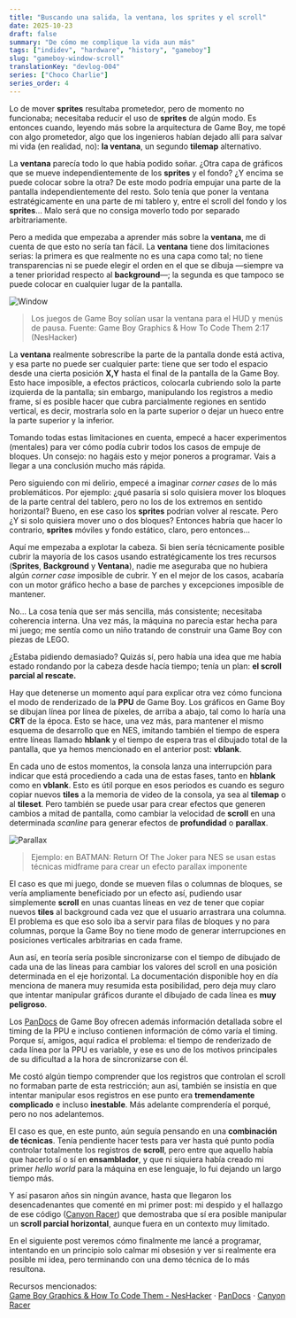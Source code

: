 ```yaml
---
title: "Buscando una salida, la ventana, los sprites y el scroll"
date: 2025-10-23
draft: false
summary: "De cómo me complique la vida aun más"
tags: ["indidev", "hardware", "history", "gameboy"]
slug: "gameboy-window-scroll"
translationKey: "devlog-004"
series: ["Choco Charlie"]
series_order: 4
---
```


Lo de mover **sprites** resultaba prometedor, pero de momento no funcionaba; necesitaba reducir el uso de **sprites** de algún modo.
Es entonces cuando, leyendo más sobre la arquitectura de Game Boy, me topé con algo prometedor, algo que los ingenieros habían dejado allí para salvar mi vida (en realidad, no): **la ventana**, un segundo **tilemap** alternativo.

La **ventana** parecía todo lo que había podido soñar. ¿Otra capa de gráficos que se mueve independientemente de los **sprites** y el fondo? ¿Y encima se puede colocar sobre la otra? 
De este modo podría empujar una parte de la pantalla independientemente del resto. Solo tenía que poner la ventana estratégicamente en una parte de mi tablero y, entre el scroll del fondo y los **sprites**… Malo será que no consiga moverlo todo por separado arbitrariamente.

Pero a medida que empezaba a aprender más sobre la **ventana**, me di cuenta de que esto no sería tan fácil. La **ventana** tiene dos limitaciones serias: la primera es que realmente no es una capa como tal; no tiene transparencias ni se puede elegir el orden en el que se dibuja —siempre va a tener prioridad respecto al **background**—; la segunda es que tampoco se puede colocar en cualquier lugar de la pantalla. 

![Window](gbwindow.png)
> Los juegos de Game Boy solían usar la ventana para el HUD y menús de pausa. Fuente: Game Boy Graphics & How To Code Them 2:17 (NesHacker)

La **ventana** realmente sobrescribe la parte de la pantalla donde está activa, y esa parte no puede ser cualquier parte: tiene que ser todo el espacio desde una cierta posición **X,Y** hasta el final de la pantalla de la Game Boy.
Esto hace imposible, a efectos prácticos, colocarla cubriendo solo la parte izquierda de la pantalla; sin embargo, manipulando los registros a medio frame, sí es posible hacer que cubra parcialmente regiones en sentido vertical, es decir, mostrarla solo en la parte superior o dejar un hueco entre la parte superior y la inferior.

Tomando todas estas limitaciones en cuenta, empecé a hacer experimentos (mentales) para ver cómo podía cubrir todos los casos de empuje de bloques.
Un consejo: no hagáis esto y mejor poneros a programar. Vais a llegar a una conclusión mucho más rápida.

Pero siguiendo con mi delirio, empecé a imaginar *corner cases* de lo más problemáticos. Por ejemplo: ¿qué pasaría si solo quisiera mover los bloques de la parte central del tablero, pero no los de los extremos en sentido horizontal? Bueno, en ese caso los **sprites** podrían volver al rescate. Pero ¿Y si solo quisiera mover uno o dos bloques? Entonces habría que hacer lo contrario, **sprites** móviles y fondo estático, claro, pero entonces…

Aquí me empezaba a explotar la cabeza. 
Si bien sería técnicamente posible cubrir la mayoría de los casos usando estratégicamente los tres recursos (**Sprites**, **Background** y **Ventana**), nadie me aseguraba que no hubiera algún *corner case* imposible de cubrir.
Y en el mejor de los casos, acabaría con un motor gráfico hecho a base de parches y excepciones imposible de mantener.

No… La cosa tenía que ser más sencilla, más consistente; necesitaba coherencia interna.
Una vez más, la máquina no parecía estar hecha para mi juego; me sentía como un niño tratando de construir una Game Boy con piezas de LEGO.

¿Estaba pidiendo demasiado? Quizás sí, pero había una idea que me había estado rondando por la cabeza desde hacía tiempo; tenía un plan: **el scroll parcial al rescate.**

Hay que detenerse un momento aquí para explicar otra vez cómo funciona el modo de renderizado de la **PPU** de Game Boy.
Los gráficos en Game Boy se dibujan línea por línea de píxeles, de arriba a abajo, tal como lo haría una **CRT** de la época.
Esto se hace, una vez más, para mantener el mismo esquema de desarrollo que en NES, imitando también el tiempo de espera entre líneas llamado **hblank** y el tiempo de espera tras el dibujado total de la pantalla, que ya hemos mencionado en el anterior post: **vblank**.

En cada uno de estos momentos, la consola lanza una interrupción para indicar que está procediendo a cada una de estas fases, tanto en **hblank** como en **vblank**. 
Esto es útil porque en esos periodos es cuando es seguro copiar nuevos **tiles** a la memoria de video de la consola, ya sea al **tilemap** o al **tileset**. 
Pero también se puede usar para crear efectos que generen cambios a mitad de pantalla, como cambiar la velocidad de **scroll** en una determinada *scanline* para generar efectos de **profundidad** o **parallax**.

![Parallax](parallaxgif.gif)
> Ejemplo: en BATMAN: Return Of The Joker para NES se usan estas técnicas midframe para crear un efecto parallax imponente

El caso es que mi juego, donde se mueven filas o columnas de bloques, se vería ampliamente beneficiado por un efecto así, pudiendo usar simplemente **scroll** en unas cuantas líneas en vez de tener que copiar nuevos **tiles** al background cada vez que el usuario arrastrara una columna.
El problema es que eso solo iba a servir para filas de bloques y no para columnas, porque la Game Boy no tiene modo de generar interrupciones en posiciones verticales arbitrarias en cada frame.

Aun así, en teoría sería posible sincronizarse con el tiempo de dibujado de cada una de las líneas para cambiar los valores del scroll en una posición determinada en el eje horizontal.
La documentación disponible hoy en día menciona de manera muy resumida esta posibilidad, pero deja muy claro que intentar manipular gráficos durante el dibujado de cada línea es **muy peligroso**.

Los [PanDocs](https://gbdev.io/pandocs/Rendering.html#ppu-modes) de Game Boy ofrecen además información detallada sobre el timing de la PPU e incluso contienen información de cómo varía el timing. Porque sí, amigos, aquí radica el problema: el tiempo de renderizado de cada línea por la PPU es variable, y ese es uno de los motivos principales de su dificultad a la hora de sincronizarse con él.

Me costó algún tiempo comprender que los registros que controlan el scroll no formaban parte de esta restricción; aun así, también se insistía en que intentar manipular esos registros en ese punto era **tremendamente complicado** e incluso **inestable**.
Más adelante comprendería el porqué, pero no nos adelantemos.

El caso es que, en este punto, aún seguía pensando en una **combinación de técnicas**.
Tenía pendiente hacer tests para ver hasta qué punto podía controlar totalmente los registros de **scroll**, pero entre que aquello había que hacerlo sí o sí en **ensamblador**, y que ni siquiera había creado mi primer *hello world* para la máquina en ese lenguaje, lo fui dejando un largo tiempo más.

Y así pasaron años sin ningún avance, hasta que llegaron los desencadenantes que comenté en mi primer post: mi despido y el hallazgo de ese código ([Canyon Racer](https://github.com/bbbbbr/canyon-racer)) que demostraba que sí era posible manipular un **scroll parcial horizontal**, aunque fuera en un contexto muy limitado.

En el siguiente post veremos cómo finalmente me lancé a programar, intentando en un principio solo calmar mi obsesión y ver si realmente era posible mi idea, pero terminando con una demo técnica de lo más resultona.

Recursos mencionados:  
[Game Boy Graphics & How To Code Them - NesHacker](https://www.youtube.com/watch?v=F2AXJgsrs90) · [PanDocs](https://gbdev.io/pandocs/Rendering.html#ppu-modes) · [Canyon Racer](https://github.com/bbbbbr/canyon-racer)